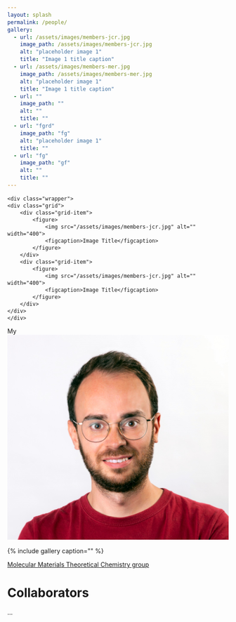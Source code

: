 ```yaml
---
layout: splash
permalink: /people/
gallery:
  - url: /assets/images/members-jcr.jpg
    image_path: /assets/images/members-jcr.jpg
    alt: "placeholder image 1"
    title: "Image 1 title caption"
  - url: /assets/images/members-mer.jpg
    image_path: /assets/images/members-mer.jpg
    alt: "placeholder image 1"
    title: "Image 1 title caption"
  - url: "" 
    image_path: ""
    alt: ""
    title: ""
  - url: "fgrd"
    image_path: "fg"
    alt: "placeholder image 1"
    title: ""
  - url: "fg"
    image_path: "gf"
    alt: ""
    title: ""
---
```


    <div class="wrapper">
    <div class="grid">
        <div class="grid-item">
            <figure>
                <img src="/assets/images/members-jcr.jpg" alt="" width="400">
                <figcaption>Image Title</figcaption>
            </figure>
        </div>
        <div class="grid-item">
            <figure>
                <img src="/assets/images/members-jcr.jpg" alt="" width="400">
                <figcaption>Image Title</figcaption>
            </figure>
        </div>
    </div>
    </div>


My ![alt attribute goes here!](/assets/images/members-jcr.jpg "This is a Title" )




{% include gallery caption="" %}

 
[Molecular Materials Theoretical Chemistry group](http://www.molmattc.com/)


# Collaborators
...  



